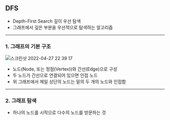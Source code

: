 ## DFS 
- Depth-First Search 깊이 우선 탐색
- 그래프에서 깊은 부분을 우선적으로 탐색하는 알고리즘

---- 

### 1. 그래프의 기본 구조 

![스크린샷 2022-04-27 22 39 17](https://user-images.githubusercontent.com/64198864/165531826-789b16b5-2035-405d-b074-01e21a910581.png)

- 노드(Node, 또는 정점(Vertex))와 간선(Edge)으로 구성 
- 두 노드가 간선으로 연결되어 있으면 인접 노드 
- 위 그래프에서 제일 상단의 노드는 밑의 두 개의 노드와 인접함 
----

### 2. 그래프 탐색 
- 하나의 노드를 시작으로 다수의 노드를 방문하는 것
